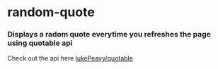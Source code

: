 # random-quote

### Displays a radom quote everytime you refreshes the page using quotable api

Check out the api here [lukePeavy/quotable](https://github.com/lukePeavey/quotable)
